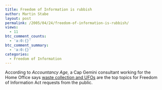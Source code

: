 ```yaml
---
title: Freedom of Information is rubbish
author: Martin Stabe
layout: post
permalink: /2005/04/24/freedom-of-information-is-rubbish/
views:
  - 11
btc_comment_counts:
  - 'a:0:{}'
btc_comment_summary:
  - 'a:0:{}'
categories:
  - Freedom of Information
---
```

According to *Accountancy Age,* a Cap Gemini consultant working for the Home Office says [waste collection and UFOs][1] are the top topics for Freedom of Information Act requests from the public.

 [1]: http://takingstock.accountancyage.com/2005/04/all_we_want_is_.html